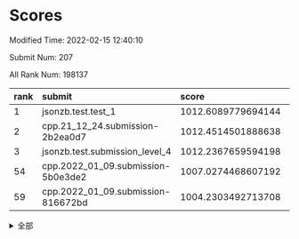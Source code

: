 # Scores

Modified Time: 2022-02-15 12:40:10

Submit Num: 207

All Rank Num: 198137

| rank |               submit               |       score        |       sigma        | pk_num |
| :--- | :--------------------------------- | :----------------- | :----------------- | :----- |
| 1    | jsonzb.test.test_1                 | 1012.6089779694144 | 0.8046312865959367 | 3827   |
| 2    | cpp.21_12_24.submission-2b2ea0d7   | 1012.4514501888638 | 0.8059168400723321 | 3829   |
| 3    | jsonzb.test.submission_level_4     | 1012.2367659594198 | 0.7972766660891103 | 3833   |
| 54   | cpp.2022_01_09.submission-5b0e3de2 | 1007.0274468607192 | 0.7286208706089099 | 3830   |
| 59   | cpp.2022_01_09.submission-816672bd | 1004.2303492713708 | 0.7245867591115214 | 3824   |


<details>
<summary>全部</summary>

| rank |                 submit                 |       score        |       sigma        | pk_num |
| :--- | :------------------------------------- | :----------------- | :----------------- | :----- |
| 1    | jsonzb.test.test_1                     | 1012.6089779694144 | 0.8046312865959367 | 3827   |
| 2    | cpp.21_12_24.submission-2b2ea0d7       | 1012.4514501888638 | 0.8059168400723321 | 3829   |
| 3    | jsonzb.test.submission_level_4         | 1012.2367659594198 | 0.7972766660891103 | 3833   |
| 4    | gobigger.level_3.submission_level_3_4  | 1011.7039602780658 | 0.7691576728207988 | 3825   |
| 5    | gobigger.level_3.submission_level_3_40 | 1011.6865126042443 | 0.7685603024377591 | 3828   |
| 6    | gobigger.level_3.submission_level_3_20 | 1011.6580444817636 | 0.7773226828484371 | 3829   |
| 7    | gobigger.level_3.submission_level_3_11 | 1011.2146265557069 | 0.7655466800971491 | 3831   |
| 8    | gobigger.level_3.submission_level_3_29 | 1011.037162324691  | 0.7727082917804432 | 3832   |
| 9    | gobigger.level_3.submission_level_3_9  | 1010.9587427774029 | 0.7730179701422663 | 3827   |
| 10   | gobigger.level_3.submission_level_3_37 | 1010.9203089659773 | 0.8034033879505128 | 3823   |
| 11   | gobigger.level_3.submission_level_3_22 | 1010.7515451773437 | 0.7805596329673686 | 3829   |
| 12   | gobigger.level_3.submission_level_3_35 | 1010.7322634951146 | 0.7702857617223454 | 3828   |
| 13   | gobigger.level_3.submission_level_3_12 | 1010.6719501350965 | 0.7718136323273468 | 3826   |
| 14   | gobigger.level_3.submission_level_3_23 | 1010.6612462094059 | 0.7509380988262527 | 3822   |
| 15   | gobigger.level_3.submission_level_3_8  | 1010.6019383590346 | 0.7605735467569644 | 3829   |
| 16   | gobigger.level_3.submission_level_3_5  | 1010.5871153793446 | 0.7601253441838899 | 3824   |
| 17   | gobigger.level_3.submission_level_3_44 | 1010.3811424723307 | 0.7538465521482192 | 3830   |
| 18   | gobigger.level_3.submission_level_3_39 | 1010.3807840871883 | 0.7401786817930776 | 3828   |
| 19   | gobigger.level_3.submission_level_3_10 | 1010.3399804989779 | 0.7588355700962082 | 3834   |
| 20   | gobigger.level_3.submission_level_3_18 | 1010.2389280819608 | 0.7654012075373173 | 3827   |
| 21   | gobigger.level_3.submission_level_3_13 | 1010.1963853536412 | 0.7670172185902971 | 3828   |
| 22   | gobigger.level_3.submission_level_3_14 | 1010.1793386943875 | 0.7778431679630002 | 3828   |
| 23   | gobigger.level_3.submission_level_3_38 | 1010.0648405042571 | 0.7664351844648207 | 3832   |
| 24   | gobigger.level_3.submission_level_3_28 | 1009.9907690349368 | 0.7488563346730216 | 3832   |
| 25   | gobigger.level_3.submission_level_3_43 | 1009.9892258813636 | 0.7412729860558971 | 3831   |
| 26   | gobigger.level_3.submission_level_3_45 | 1009.986835416737  | 0.7667494521631353 | 3827   |
| 27   | gobigger.level_3.submission_level_3_48 | 1009.914042331882  | 0.7817878242772164 | 3833   |
| 28   | gobigger.level_3.submission_level_3_1  | 1009.9066706302706 | 0.7517614961947033 | 3827   |
| 29   | gobigger.level_3.submission_level_3_2  | 1009.8978074805659 | 0.7683499976039091 | 3827   |
| 30   | gobigger.level_3.submission_level_3_3  | 1009.8867764613005 | 0.7473776163151601 | 3828   |
| 31   | gobigger.level_3.submission_level_3_34 | 1009.7916407320785 | 0.7662430764515606 | 3829   |
| 32   | gobigger.level_3.submission_level_3_26 | 1009.7676084733214 | 0.7439757213437737 | 3823   |
| 33   | gobigger.level_3.submission_level_3_47 | 1009.6996890888869 | 0.7318804120560662 | 3830   |
| 34   | gobigger.level_3.submission_level_3_24 | 1009.6319988468135 | 0.7446253983620729 | 3832   |
| 35   | gobigger.level_3.submission_level_3_41 | 1009.5913401175029 | 0.7737323665006055 | 3834   |
| 36   | gobigger.level_3.submission_level_3_17 | 1009.4380290264803 | 0.7640846127554258 | 3831   |
| 37   | gobigger.level_3.submission_level_3_49 | 1009.4177067161883 | 0.7692914286430523 | 3833   |
| 38   | gobigger.level_3.submission_level_3_32 | 1009.4176542239642 | 0.7601564351239943 | 3830   |
| 39   | gobigger.level_3.submission_level_3_0  | 1009.3570398326433 | 0.7563507775085403 | 3828   |
| 40   | gobigger.level_3.submission_level_3_42 | 1009.2488536998823 | 0.7485952174145681 | 3830   |
| 41   | gobigger.level_3.submission_level_3_36 | 1009.2319289750212 | 0.7470858663109758 | 3830   |
| 42   | gobigger.level_3.submission_level_3_7  | 1009.1177712206573 | 0.7433908954543678 | 3830   |
| 43   | gobigger.level_3.submission_level_3_30 | 1009.0311991343342 | 0.7483047076900999 | 3830   |
| 44   | gobigger.level_3.submission_level_3_19 | 1009.0203215289794 | 0.7421720998215092 | 3828   |
| 45   | gobigger.level_3.submission_level_3_46 | 1008.9792347447869 | 0.74699492800948   | 3835   |
| 46   | gobigger.level_3.submission_level_3_25 | 1008.8687181525974 | 0.7512704488872485 | 3825   |
| 47   | gobigger.level_3.submission_level_3_16 | 1008.8514388510853 | 0.7532350331346639 | 3827   |
| 48   | gobigger.level_3.submission_level_3_15 | 1008.8269013121455 | 0.7386019180189142 | 3832   |
| 49   | gobigger.level_3.submission_level_3_27 | 1008.6808398576438 | 0.7400128625733275 | 3833   |
| 50   | gobigger.level_3.submission_level_3_21 | 1008.6395023639009 | 0.7209410017553639 | 3823   |
| 51   | gobigger.level_3.submission_level_3_6  | 1008.6265513320608 | 0.7676992122620692 | 3831   |
| 52   | gobigger.level_3.submission_level_3_33 | 1008.5590739489514 | 0.7482122246023557 | 3825   |
| 53   | gobigger.level_3.submission_level_3_31 | 1008.3619144125662 | 0.7401542445675078 | 3827   |
| 54   | cpp.2022_01_09.submission-5b0e3de2     | 1007.0274468607192 | 0.7286208706089099 | 3830   |
| 55   | gobigger.level_1.submission_level_1_21 | 1005.060171711257  | 0.7315237551957481 | 3828   |
| 56   | gobigger.level_1.submission_level_1_44 | 1004.5361694412753 | 0.7149876584670017 | 3832   |
| 57   | gobigger.level_1.submission_level_1_23 | 1004.3959876950215 | 0.7107839881519546 | 3832   |
| 58   | gobigger.level_1.submission_level_1_33 | 1004.2481018505031 | 0.7136350859455916 | 3833   |
| 59   | cpp.2022_01_09.submission-816672bd     | 1004.2303492713708 | 0.7245867591115214 | 3824   |
| 60   | gobigger.level_1.submission_level_1_22 | 1004.1836034827593 | 0.7188450443837976 | 3830   |
| 61   | gobigger.level_1.submission_level_1_34 | 1003.9388672560281 | 0.7183597223792766 | 3824   |
| 62   | gobigger.level_1.submission_level_1_14 | 1003.8248057228326 | 0.7258123651372063 | 3831   |
| 63   | gobigger.level_1.submission_level_1_1  | 1003.7426181529601 | 0.7169963578055465 | 3829   |
| 64   | gobigger.level_1.submission_level_1_48 | 1003.7204779877528 | 0.7122287359481014 | 3829   |
| 65   | gobigger.level_1.submission_level_1_10 | 1003.7116100267954 | 0.7079928573109331 | 3833   |
| 66   | gobigger.level_1.submission_level_1_38 | 1003.6389147443421 | 0.7153705052693117 | 3833   |
| 67   | gobigger.level_1.submission_level_1_26 | 1003.5580989474985 | 0.7227869812284659 | 3832   |
| 68   | gobigger.level_1.submission_level_1_20 | 1003.5504736694132 | 0.7234560130838538 | 3831   |
| 69   | gobigger.level_1.submission_level_1_17 | 1003.4977544378016 | 0.708982075712581  | 3831   |
| 70   | gobigger.level_1.submission_level_1_25 | 1003.4595880098237 | 0.7178717315060557 | 3829   |
| 71   | gobigger.level_1.submission_level_1_41 | 1003.4373486024396 | 0.708142018843232  | 3832   |
| 72   | gobigger.level_1.submission_level_1_31 | 1003.422636621399  | 0.7283068805087247 | 3823   |
| 73   | gobigger.level_1.submission_level_1_5  | 1003.3543622894476 | 0.7131512033812859 | 3829   |
| 74   | gobigger.level_1.submission_level_1_36 | 1003.3453088513243 | 0.7172504101329035 | 3830   |
| 75   | gobigger.level_1.submission_level_1_18 | 1003.2902307225742 | 0.7128899731731073 | 3830   |
| 76   | gobigger.level_1.submission_level_1_37 | 1003.2780952311208 | 0.7238359510273661 | 3831   |
| 77   | gobigger.level_1.submission_level_1_15 | 1003.2605554627042 | 0.7220198977303709 | 3830   |
| 78   | gobigger.level_1.submission_level_1_28 | 1003.248288836549  | 0.7164178691752879 | 3826   |
| 79   | gobigger.level_1.submission_level_1_12 | 1003.2260980327173 | 0.7107144983568258 | 3829   |
| 80   | gobigger.level_1.submission_level_1_11 | 1003.1776558940699 | 0.7221297011900576 | 3820   |
| 81   | gobigger.level_1.submission_level_1_29 | 1003.1497819272377 | 0.7087337642777861 | 3829   |
| 82   | gobigger.level_1.submission_level_1_0  | 1003.1362789888461 | 0.7170743682999432 | 3826   |
| 83   | gobigger.level_1.submission_level_1_43 | 1003.1167905621598 | 0.7134451170287468 | 3828   |
| 84   | gobigger.level_1.submission_level_1_47 | 1003.0760811863613 | 0.7067534250478411 | 3826   |
| 85   | gobigger.level_1.submission_level_1_13 | 1003.0039201128957 | 0.7139096492796676 | 3835   |
| 86   | gobigger.level_1.submission_level_1_35 | 1003.0006085280758 | 0.7115550360961671 | 3829   |
| 87   | gobigger.level_1.submission_level_1_16 | 1002.9784733704139 | 0.7067343674040797 | 3825   |
| 88   | gobigger.level_1.submission_level_1_9  | 1002.9236139366221 | 0.7119477609420093 | 3827   |
| 89   | gobigger.level_1.submission_level_1_39 | 1002.9059009787956 | 0.7201097624705677 | 3828   |
| 90   | gobigger.level_1.submission_level_1_49 | 1002.8617810909496 | 0.7178479922291211 | 3828   |
| 91   | gobigger.level_1.submission_level_1_32 | 1002.8603056134897 | 0.7128181454054296 | 3831   |
| 92   | gobigger.level_1.submission_level_1_40 | 1002.8591522822193 | 0.7152932451513081 | 3831   |
| 93   | gobigger.level_1.submission_level_1_3  | 1002.7856895868819 | 0.7072633607488286 | 3829   |
| 94   | gobigger.level_1.submission_level_1_45 | 1002.755285473772  | 0.713192229641302  | 3830   |
| 95   | gobigger.level_1.submission_level_1_27 | 1002.7062989806681 | 0.7112361703416051 | 3826   |
| 96   | gobigger.level_1.submission_level_1_24 | 1002.6883471564122 | 0.7090854097965626 | 3828   |
| 97   | gobigger.level_1.submission_level_1_46 | 1002.6352457937901 | 0.7114017838364243 | 3822   |
| 98   | gobigger.level_1.submission_level_1_7  | 1002.3505648176147 | 0.7084277976795222 | 3833   |
| 99   | gobigger.level_1.submission_level_1_30 | 1002.2879207264762 | 0.7173340461608425 | 3825   |
| 100  | gobigger.level_1.submission_level_1_42 | 1002.2419718286683 | 0.7126846782488707 | 3833   |
| 101  | gobigger.level_1.submission_level_1_8  | 1002.2163308439046 | 0.7068430671400819 | 3824   |
| 102  | gobigger.level_1.submission_level_1_19 | 1002.0781960822417 | 0.7034868833873306 | 3826   |
| 103  | gobigger.level_1.submission_level_1_6  | 1001.9864120477147 | 0.7149223155714106 | 3829   |
| 104  | gobigger.level_1.submission_level_1_4  | 1001.9203571865798 | 0.7158257529118668 | 3829   |
| 105  | gobigger.level_1.submission_level_1_2  | 1001.2146808263982 | 0.7054555904390414 | 3827   |
| 106  | gobigger.random.submission_random_38   | 997.2995795675635  | 0.7029540203998726 | 3830   |
| 107  | gobigger.random.submission_random_0    | 997.2052001061516  | 0.7261697954632657 | 3831   |
| 108  | gobigger.random.submission_random_47   | 997.1583970395089  | 0.7074409631030143 | 3836   |
| 109  | gobigger.random.submission_random_28   | 996.9719036035235  | 0.7137395788466806 | 3828   |
| 110  | gobigger.random.submission_random_48   | 996.8602953262963  | 0.7114659414905133 | 3834   |
| 111  | gobigger.random.submission_random_29   | 996.8318070516422  | 0.690434094497165  | 3828   |
| 112  | gobigger.random.submission_random_17   | 996.7540066335584  | 0.7062091611455915 | 3834   |
| 113  | gobigger.random.submission_random_21   | 996.7052868493629  | 0.6996858316023548 | 3831   |
| 114  | gobigger.random.submission_random_46   | 996.5566588351614  | 0.7115754841330583 | 3828   |
| 115  | gobigger.random.submission_random_19   | 996.5404739463798  | 0.7154389646106569 | 3826   |
| 116  | gobigger.random.submission_random_11   | 996.4775204291833  | 0.7163111946135584 | 3831   |
| 117  | gobigger.random.submission_random_35   | 996.4714110044282  | 0.707641206297194  | 3829   |
| 118  | gobigger.random.submission_random_15   | 996.4603230412872  | 0.7052503968796736 | 3825   |
| 119  | gobigger.random.submission_random_39   | 996.4371621490334  | 0.719446481094746  | 3826   |
| 120  | gobigger.random.submission_random_25   | 996.4342290316299  | 0.71236490019159   | 3828   |
| 121  | gobigger.random.submission_random_43   | 996.3412917738522  | 0.7024232945648026 | 3829   |
| 122  | gobigger.random.submission_random_12   | 996.305258626676   | 0.7061106696996212 | 3828   |
| 123  | gobigger.random.submission_random_34   | 996.2720011644469  | 0.7033191301800088 | 3831   |
| 124  | gobigger.random.submission_random_31   | 996.2710844463122  | 0.7055799332026663 | 3826   |
| 125  | gobigger.random.submission_random_18   | 996.2380574060784  | 0.7071727292678093 | 3828   |
| 126  | gobigger.random.submission_random_44   | 996.229889932286   | 0.7082583118415824 | 3830   |
| 127  | gobigger.random.submission_random_32   | 996.2211199603984  | 0.7026056699733807 | 3831   |
| 128  | gobigger.random.submission_random_16   | 996.1631959362586  | 0.6978715125475025 | 3832   |
| 129  | gobigger.random.submission_random_14   | 996.1526578693332  | 0.7220288614347181 | 3821   |
| 130  | gobigger.random.submission_random_42   | 996.0944170003638  | 0.7051772566925053 | 3830   |
| 131  | gobigger.random.submission_random_30   | 996.0897424476573  | 0.7007762755258753 | 3834   |
| 132  | gobigger.random.submission_random_3    | 996.0650039313302  | 0.7012053360886434 | 3828   |
| 133  | gobigger.random.submission_random_24   | 996.0381691286352  | 0.7091420348921695 | 3831   |
| 134  | gobigger.random.submission_random_6    | 995.9445861143199  | 0.7053625874653838 | 3832   |
| 135  | gobigger.random.submission_random_27   | 995.8839905064539  | 0.7155620494368028 | 3830   |
| 136  | gobigger.random.submission_random_1    | 995.8190122753756  | 0.716759069328278  | 3827   |
| 137  | gobigger.random.submission_random_13   | 995.784699555844   | 0.7094547175968758 | 3825   |
| 138  | gobigger.random.submission_random_23   | 995.7341602303     | 0.7168552188167923 | 3825   |
| 139  | gobigger.random.submission_random_40   | 995.7140441363683  | 0.7086798313611286 | 3827   |
| 140  | gobigger.random.submission_random_8    | 995.7059804956591  | 0.7064054698965794 | 3832   |
| 141  | gobigger.random.submission_random_26   | 995.6664959118951  | 0.710420996562998  | 3831   |
| 142  | gobigger.random.submission_random_33   | 995.6509124867644  | 0.7066158384112063 | 3830   |
| 143  | gobigger.random.submission_random_5    | 995.6324618833432  | 0.7096798999616478 | 3825   |
| 144  | gobigger.random.submission_random_45   | 995.5873355371261  | 0.712149498004318  | 3830   |
| 145  | gobigger.random.submission_random_49   | 995.5125299345608  | 0.7036197915857778 | 3830   |
| 146  | gobigger.random.submission_random_10   | 995.4751967347987  | 0.7034248631208047 | 3832   |
| 147  | gobigger.random.submission_random_37   | 995.4648196703574  | 0.6988485058106936 | 3822   |
| 148  | gobigger.random.submission_random_7    | 995.409819149976   | 0.7124856342680884 | 3833   |
| 149  | gobigger.random.submission_random_9    | 995.4036945779619  | 0.7117899819967554 | 3830   |
| 150  | gobigger.random.submission_random_41   | 995.396389211053   | 0.7102644464415042 | 3827   |
| 151  | gobigger.random.submission_random_2    | 995.3722826605272  | 0.7204254774620537 | 3835   |
| 152  | gobigger.random.submission_random_36   | 995.3409161102709  | 0.7166509792461979 | 3826   |
| 153  | gobigger.random.submission_random_20   | 995.0003557096823  | 0.7105087077190075 | 3830   |
| 154  | gobigger.random.submission_random_4    | 994.8160020045277  | 0.7232346796654989 | 3828   |
| 155  | gobigger.random.submission_random_22   | 994.2335954887836  | 0.7146849721897073 | 3832   |
| 156  | gobigger.level_2.submission_level_2_31 | 994.1781775218292  | 0.7187367318584513 | 3829   |
| 157  | gobigger.level_2.submission_level_2_2  | 994.0025006184543  | 0.7171684712437908 | 3828   |
| 158  | gobigger.level_2.submission_level_2_3  | 993.5737225949908  | 0.7202880692732327 | 3833   |
| 159  | gobigger.level_2.submission_level_2_21 | 993.3134141281598  | 0.7452259046467555 | 3831   |
| 160  | gobigger.level_2.submission_level_2_5  | 993.0970358880559  | 0.7365355637574047 | 3833   |
| 161  | gobigger.level_2.submission_level_2_44 | 993.0713803705229  | 0.7615619157116271 | 3830   |
| 162  | gobigger.level_2.submission_level_2_6  | 992.9809248259886  | 0.7385457174548741 | 3827   |
| 163  | gobigger.level_2.submission_level_2_34 | 992.951031947153   | 0.7343356763411748 | 3825   |
| 164  | gobigger.level_2.submission_level_2_7  | 992.9328183037577  | 0.7231454705535327 | 3823   |
| 165  | gobigger.level_2.submission_level_2_29 | 992.927509460088   | 0.7344633512941413 | 3827   |
| 166  | gobigger.level_2.submission_level_2_1  | 992.9195979108147  | 0.7507795189771225 | 3826   |
| 167  | gobigger.level_2.submission_level_2_48 | 992.8121227901386  | 0.7506481476013814 | 3825   |
| 168  | gobigger.level_2.submission_level_2_38 | 992.8039420373186  | 0.7334823423700325 | 3829   |
| 169  | gobigger.level_2.submission_level_2_39 | 992.7963091997051  | 0.7351095392887999 | 3827   |
| 170  | gobigger.level_2.submission_level_2_14 | 992.7444314503479  | 0.7320300280135177 | 3829   |
| 171  | gobigger.level_2.submission_level_2_35 | 992.5418459448924  | 0.7500412821621192 | 3829   |
| 172  | gobigger.level_2.submission_level_2_30 | 992.4452370408657  | 0.7618275507571483 | 3828   |
| 173  | gobigger.level_2.submission_level_2_28 | 992.4047328020187  | 0.7539115757642967 | 3830   |
| 174  | gobigger.level_2.submission_level_2_23 | 992.3806459946408  | 0.7313057153580242 | 3826   |
| 175  | gobigger.level_2.submission_level_2_17 | 992.3531135965254  | 0.7751304604835086 | 3826   |
| 176  | gobigger.level_2.submission_level_2_36 | 992.2849554097562  | 0.7523496847903189 | 3825   |
| 177  | gobigger.level_2.submission_level_2_18 | 992.2261185327266  | 0.731566749707284  | 3832   |
| 178  | gobigger.level_2.submission_level_2_20 | 992.2121537071066  | 0.7438306539064801 | 3826   |
| 179  | gobigger.level_2.submission_level_2_13 | 992.1879697409736  | 0.7511850826219638 | 3831   |
| 180  | gobigger.level_2.submission_level_2_33 | 992.1548948057532  | 0.7446256175174368 | 3829   |
| 181  | gobigger.level_2.submission_level_2_46 | 992.0866564670299  | 0.7422781717446877 | 3829   |
| 182  | gobigger.level_2.submission_level_2_27 | 992.0841685793449  | 0.739684926605771  | 3828   |
| 183  | gobigger.level_2.submission_level_2_15 | 992.0500036627185  | 0.7431440891113653 | 3827   |
| 184  | gobigger.level_2.submission_level_2_40 | 992.0092104126694  | 0.7310888162394253 | 3827   |
| 185  | gobigger.level_2.submission_level_2_42 | 991.9317816292265  | 0.7609796114668406 | 3825   |
| 186  | gobigger.level_2.submission_level_2_22 | 991.9159301431132  | 0.7617381067990905 | 3827   |
| 187  | gobigger.level_2.submission_level_2_4  | 991.9050978887417  | 0.7363533644676713 | 3831   |
| 188  | gobigger.level_2.submission_level_2_47 | 991.830969855115   | 0.7502701802270475 | 3829   |
| 189  | gobigger.level_2.submission_level_2_8  | 991.81563540969    | 0.742864469731675  | 3830   |
| 190  | gobigger.level_2.submission_level_2_24 | 991.7946700751481  | 0.7415060559212554 | 3828   |
| 191  | gobigger.level_2.submission_level_2_9  | 991.7570536426465  | 0.7286833078265973 | 3829   |
| 192  | gobigger.level_2.submission_level_2_26 | 991.675492544985   | 0.7463494088883256 | 3831   |
| 193  | gobigger.level_2.submission_level_2_16 | 991.5673109366933  | 0.7462314196108909 | 3832   |
| 194  | gobigger.level_2.submission_level_2_10 | 991.5499264952144  | 0.7480635018243701 | 3824   |
| 195  | gobigger.level_2.submission_level_2_37 | 991.5282859796573  | 0.7429247769968375 | 3825   |
| 196  | gobigger.level_2.submission_level_2_19 | 991.5282827315291  | 0.7525075674711695 | 3828   |
| 197  | gobigger.level_2.submission_level_2_11 | 991.3290915295142  | 0.7607581241646028 | 3828   |
| 198  | gobigger.level_2.submission_level_2_0  | 991.24118300165    | 0.7596214346694344 | 3824   |
| 199  | gobigger.level_2.submission_level_2_32 | 991.1977477726008  | 0.7566384495651812 | 3829   |
| 200  | gobigger.level_2.submission_level_2_45 | 991.0735805618742  | 0.7459362723371304 | 3830   |
| 201  | gobigger.level_2.submission_level_2_49 | 991.0698989457229  | 0.7619004943584133 | 3829   |
| 202  | gobigger.level_2.submission_level_2_12 | 990.9294713542985  | 0.773205226695401  | 3828   |
| 203  | gobigger.level_2.submission_level_2_43 | 990.874407398116   | 0.7655787282194791 | 3826   |
| 204  | gobigger.level_2.submission_level_2_25 | 990.5828577044202  | 0.785963514339604  | 3833   |
| 205  | gobigger.level_2.submission_level_2_41 | 989.8653545602625  | 0.7913148114350854 | 3831   |
| 206  | gobigger.none.submission_none_0        | 977.1232372118815  | 1.4156784228549295 | 3825   |
| 207  | gobigger.none.submission_none_1        | 975.2261317977286  | 1.434113471579274  | 3826   |

</details>